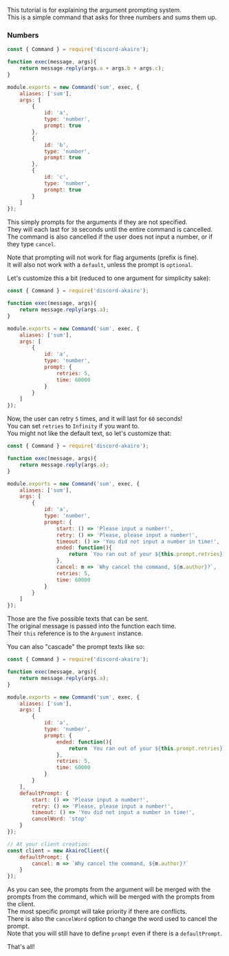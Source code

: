 This tutorial is for explaining the argument prompting system.  
This is a simple command that asks for three numbers and sums them up.  

### Numbers

```js
const { Command } = require('discord-akairo');

function exec(message, args){
    return message.reply(args.a + args.b + args.c);
}

module.exports = new Command('sum', exec, {
    aliases: ['sum'],
    args: [
        {
            id: 'a',
            type: 'number',
            prompt: true
        },
        {
            id: 'b',
            type: 'number',
            prompt: true
        },
        {
            id: 'c',
            type: 'number',
            prompt: true
        }
    ]
});
```

This simply prompts for the arguments if they are not specified.  
They will each last for `30` seconds until the entire command is cancelled.  
The command is also cancelled if the user does not input a number, or if they type `cancel`.  

Note that prompting will not work for flag arguments (prefix is fine).  
It will also not work with a `default`, unless the prompt is `optional`.

Let's customize this a bit (reduced to one argument for simplicity sake):  

```js
const { Command } = require('discord-akairo');

function exec(message, args){
    return message.reply(args.a);
}

module.exports = new Command('sum', exec, {
    aliases: ['sum'],
    args: [
        {
            id: 'a',
            type: 'number',
            prompt: {
                retries: 5,
                time: 60000
            }
        }
    ]
});
```

Now, the user can retry `5` times, and it will last for `60` seconds!  
You can set `retries` to `Infinity` if you want to.  
You might not like the default text, so let's customize that:  

```js
const { Command } = require('discord-akairo');

function exec(message, args){
    return message.reply(args.a);
}

module.exports = new Command('sum', exec, {
    aliases: ['sum'],
    args: [
        {
            id: 'a',
            type: 'number',
            prompt: {
                start: () => 'Please input a number!',
                retry: () => 'Please, please input a number!',
                timeout: () => 'You did not input a number in time!',
                ended: function(){
                    return `You ran out of your ${this.prompt.retries} retries!`;
                },
                cancel: m => `Why cancel the command, ${m.author}?`,
                retries: 5,
                time: 60000
            }
        }
    ]
});
```

Those are the five possible texts that can be sent.  
The original message is passed into the function each time.  
Their `this` reference is to the `Argument` instance.  

You can also "cascade" the prompt texts like so:  

```js
const { Command } = require('discord-akairo');

function exec(message, args){
    return message.reply(args.a);
}

module.exports = new Command('sum', exec, {
    aliases: ['sum'],
    args: [
        {
            id: 'a',
            type: 'number',
            prompt: {
                ended: function(){
                    return `You ran out of your ${this.prompt.retries} retries!`;
                },
                retries: 5,
                time: 60000
            }
        }
    ],
    defaultPrompt: {
        start: () => 'Please input a number!',
        retry: () => 'Please, please input a number!',
        timeout: () => 'You did not input a number in time!',
        cancelWord: 'stop'
    }
});

// At your client creation:
const client = new AkairoClient({
    defaultPrompt: {
        cancel: m => `Why cancel the command, ${m.author}?`
    }
});
```

As you can see, the prompts from the argument will be merged with the prompts from the command, which will be merged with the prompts from the client.  
The most specific prompt will take priority if there are conflicts.  
There is also the `cancelWord` option to change the word used to cancel the prompt.  
Note that you will still have to define `prompt` even if there is a `defaultPrompt`.  

That's all!
